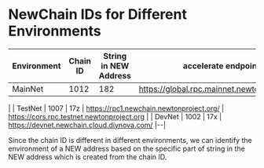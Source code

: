 # NewChain IDs for Different Environments

| Environment | Chain ID | String in NEW Address | accelerate endpoint | allow cros RPC|
| --- | --- | --- | --- | --- |
| MainNet | 1012 | 182 | https://global.rpc.mainnet.newtonproject.org | https://cors.rpc.mainnet.newtonproject.org
 |
| TestNet | 1007 | 17z | https://rpc1.newchain.newtonproject.org/ | https://cors.rpc.testnet.newtonproject.org
 |
| DevNet | 1002 | 17x | https://devnet.newchain.cloud.diynova.com/ |--|

Since the chain ID is different in different environments, we can identify the environment of a NEW address based on the specific part of string in the NEW address which is created from the chain ID.

